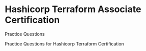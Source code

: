 # Hashicorp Terraform Associate Certification

Practice Questions

Practice Questions for Hashicorp Terraform Certification
